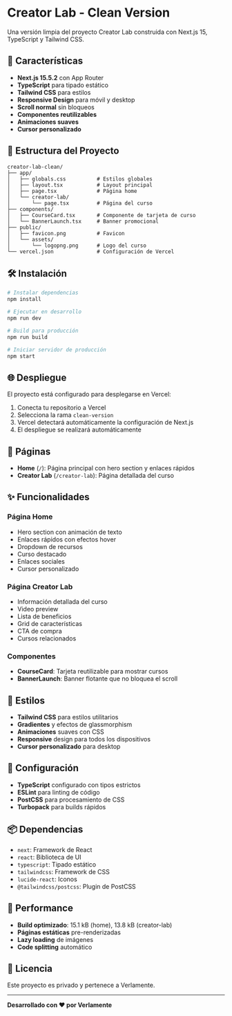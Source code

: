 # Creator Lab - Clean Version

Una versión limpia del proyecto Creator Lab construida con Next.js 15, TypeScript y Tailwind CSS.

## 🚀 Características

- **Next.js 15.5.2** con App Router
- **TypeScript** para tipado estático
- **Tailwind CSS** para estilos
- **Responsive Design** para móvil y desktop
- **Scroll normal** sin bloqueos
- **Componentes reutilizables**
- **Animaciones suaves**
- **Cursor personalizado**

## 📁 Estructura del Proyecto

```
creator-lab-clean/
├── app/
│   ├── globals.css          # Estilos globales
│   ├── layout.tsx           # Layout principal
│   ├── page.tsx             # Página home
│   └── creator-lab/
│       └── page.tsx         # Página del curso
├── components/
│   ├── CourseCard.tsx       # Componente de tarjeta de curso
│   └── BannerLaunch.tsx     # Banner promocional
├── public/
│   ├── favicon.png          # Favicon
│   └── assets/
│       └── logopng.png      # Logo del curso
└── vercel.json              # Configuración de Vercel
```

## 🛠️ Instalación

```bash
# Instalar dependencias
npm install

# Ejecutar en desarrollo
npm run dev

# Build para producción
npm run build

# Iniciar servidor de producción
npm start
```

## 🌐 Despliegue

El proyecto está configurado para desplegarse en Vercel:

1. Conecta tu repositorio a Vercel
2. Selecciona la rama `clean-version`
3. Vercel detectará automáticamente la configuración de Next.js
4. El despliegue se realizará automáticamente

## 📱 Páginas

- **Home** (`/`): Página principal con hero section y enlaces rápidos
- **Creator Lab** (`/creator-lab`): Página detallada del curso

## ✨ Funcionalidades

### Página Home
- Hero section con animación de texto
- Enlaces rápidos con efectos hover
- Dropdown de recursos
- Curso destacado
- Enlaces sociales
- Cursor personalizado

### Página Creator Lab
- Información detallada del curso
- Video preview
- Lista de beneficios
- Grid de características
- CTA de compra
- Cursos relacionados

### Componentes
- **CourseCard**: Tarjeta reutilizable para mostrar cursos
- **BannerLaunch**: Banner flotante que no bloquea el scroll

## 🎨 Estilos

- **Tailwind CSS** para estilos utilitarios
- **Gradientes** y efectos de glassmorphism
- **Animaciones** suaves con CSS
- **Responsive** design para todos los dispositivos
- **Cursor personalizado** para desktop

## 🔧 Configuración

- **TypeScript** configurado con tipos estrictos
- **ESLint** para linting de código
- **PostCSS** para procesamiento de CSS
- **Turbopack** para builds rápidos

## 📦 Dependencias

- `next`: Framework de React
- `react`: Biblioteca de UI
- `typescript`: Tipado estático
- `tailwindcss`: Framework de CSS
- `lucide-react`: Iconos
- `@tailwindcss/postcss`: Plugin de PostCSS

## 🚀 Performance

- **Build optimizado**: 15.1 kB (home), 13.8 kB (creator-lab)
- **Páginas estáticas** pre-renderizadas
- **Lazy loading** de imágenes
- **Code splitting** automático

## 📄 Licencia

Este proyecto es privado y pertenece a Verlamente.

---

**Desarrollado con ❤️ por Verlamente**